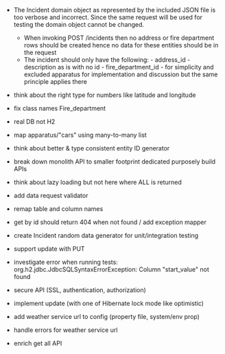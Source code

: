 - The Incident domain object as represented by the included JSON file is too verbose and incorrect.
Since the same request will be used for testing the domain object cannot be changed.
    - When invoking POST /incidents then no address or fire department rows should be created
    hence no data for these entities should be in the request 
    - The incident should only have the following:
          - address_id
          - description as is with no id
          - fire_department_id
          - for simplicity and excluded apparatus for implementation and discussion
          but the same principle applies there


- think about the right type for numbers like latitude and longitude
- fix class names Fire_department
- real DB not H2
- map apparatus/"cars" using many-to-many list
- think about better & type consistent entity ID generator
- break down monolith API to smaller footprint dedicated purposely build APIs
- think about lazy loading but not here where ALL is returned
- add data request validator
- remap table and column names
- get by id should return 404 when not found / add exception mapper
- create Incident random data generator for unit/integration testing
- support update with PUT
- investigate error when running tests: org.h2.jdbc.JdbcSQLSyntaxErrorException: Column "start_value" not found
- secure API (SSL, authentication, authorization)
- implement  update (with one of Hibernate lock mode like optimistic)
- add weather service url to config (property file, system/env prop)
- handle errors for weather service url
- enrich get all API 